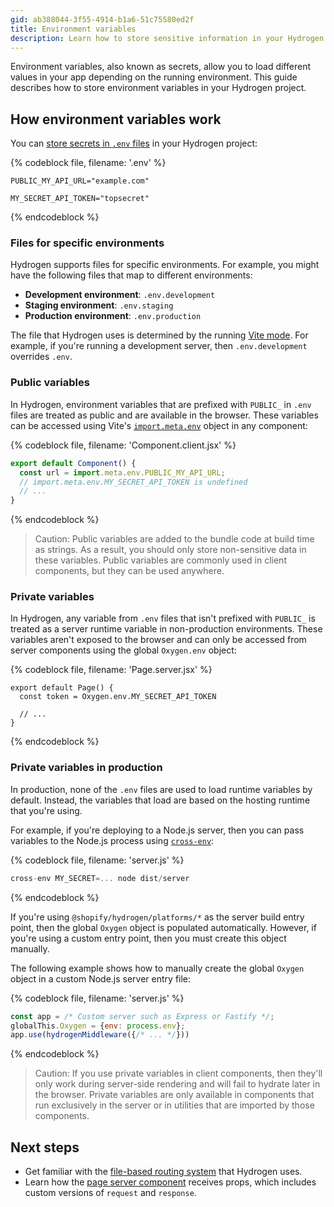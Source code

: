 ```yaml
---
gid: ab388044-3f55-4914-b1a6-51c75580ed2f
title: Environment variables
description: Learn how to store sensitive information in your Hydrogen project.
---
```


Environment variables, also known as secrets, allow you to load different values in your app depending on the running environment. This guide describes how to store environment variables in your Hydrogen project.

## How environment variables work

You can [store secrets in `.env` files](https://vitejs.dev/guide/env-and-mode.html#env-files) in your Hydrogen project:

{% codeblock file, filename: '.env' %}

```
PUBLIC_MY_API_URL="example.com"

MY_SECRET_API_TOKEN="topsecret"
```

{% endcodeblock %}

### Files for specific environments

Hydrogen supports files for specific environments. For example, you might have the following files that map to different environments:

- **Development environment**: `.env.development`
- **Staging environment**: `.env.staging`
- **Production environment**: `.env.production`

The file that Hydrogen uses is determined by the running [Vite mode](https://vitejs.dev/guide/env-and-mode.html#modes). For example, if you're running a development server, then `.env.development` overrides `.env`.

### Public variables

In Hydrogen, environment variables that are prefixed with `PUBLIC_` in `.env` files are treated as public and are available in the browser. These variables can be accessed using Vite's [`import.meta.env`](https://vitejs.dev/guide/env-and-mode.html) object in any component:

{% codeblock file, filename: 'Component.client.jsx' %}

```js
export default Component() {
  const url = import.meta.env.PUBLIC_MY_API_URL;
  // import.meta.env.MY_SECRET_API_TOKEN is undefined
  // ...
}
```

{% endcodeblock %}

> Caution:
> Public variables are added to the bundle code at build time as strings. As a result, you should only store non-sensitive data in these variables. Public variables are commonly used in client components, but they can be used anywhere.

### Private variables

In Hydrogen, any variable from `.env` files that isn't prefixed with `PUBLIC_` is treated as a server runtime variable in non-production environments. These variables aren't exposed to the browser and can only be accessed from server components using the global `Oxygen.env` object:

{% codeblock file, filename: 'Page.server.jsx' %}

```
export default Page() {
  const token = Oxygen.env.MY_SECRET_API_TOKEN

  // ...
}
```

{% endcodeblock %}

### Private variables in production

In production, none of the `.env` files are used to load runtime variables by default. Instead, the variables that load are based on the hosting runtime that you're using.

For example, if you're deploying to a Node.js server, then you can pass variables to the Node.js process using [`cross-env`](https://github.com/kentcdodds/cross-env#readme):

{% codeblock file, filename: 'server.js' %}

```js
cross-env MY_SECRET=... node dist/server
```

{% endcodeblock %}

If you're using `@shopify/hydrogen/platforms/*` as the server build entry point, then the global `Oxygen` object is populated automatically. However, if you're using a custom entry point, then you must create this object manually.

The following example shows how to manually create the global `Oxygen` object in a custom Node.js server entry file:

{% codeblock file, filename: 'server.js' %}

```js
const app = /* Custom server such as Express or Fastify */;
globalThis.Oxygen = {env: process.env};
app.use(hydrogenMiddleware({/* ... */}))
```

{% endcodeblock %}

> Caution:
> If you use private variables in client components, then they'll only work during server-side rendering and will fail to hydrate later in the browser. Private variables are only available in components that run exclusively in the server or in utilities that are imported by those components.

## Next steps

- Get familiar with the [file-based routing system](https://shopify.dev/custom-storefronts/hydrogen/framework/routes) that Hydrogen uses.
- Learn how the [page server component](https://shopify.dev/custom-storefronts/hydrogen/framework/pages) receives props, which includes custom versions of `request` and `response`.
